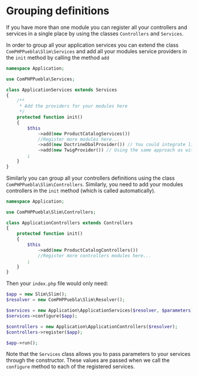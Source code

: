 # Grouping definitions

If you have more than one module you can register all your controllers and services in
a single place by using the classes `Controllers` and `Services`.

In order to group all your application services you can extend the class `ComPHPPuebla\Slim\Services`
and add all your modules service providers in the `init` method by calling the method `add`

```php
namespace Application;

use ComPHPPuebla\Services;

class ApplicationServices extends Services
{
    /**
     * Add the providers for your modules here
     */
    protected function init()
    {
        $this
            ->add(new ProductCatalogServices())
            //Register more modules here...
            ->add(new DoctrineDbalProvider()) // You could integrate libraries
            ->add(new TwigProvider()) // Using the same approach as with modules
        ;
    }
}
```

Similarly you can group all your controllers definitions using the class
`ComPHPPuebla\Slim\Controllers`. Similarly, you need to add your modules
controllers in the `init` method (which is called automatically).

```php
namespace Application;

use ComPHPPuebla\Slim\Controllers;

class ApplicationControllers extends Controllers
{
    protected function init()
    {
        $this
            ->add(new ProductCatalogControllers())
            //Register more controllers modules here...
        ;
    }
}
```

Then your `index.php` file would only need:

```php
$app = new Slim\Slim();
$resolver = new ComPHPPuebla\Slim\Resolver();

$services = new Application\ApplicationServices($resolver, $parameters);
$services->configure($app);

$controllers = new Application\ApplicationControllers($resolver);
$controllers->register($app);

$app->run();
```

Note that the `Services` class allows you to pass parameters to
your services through the constructor. These values are passed when
we call the `configure` method to each of the registered services.

